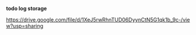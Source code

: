 **todo log storage** 

https://drive.google.com/file/d/1XeJ5rwRhnTUD06DyynCtN5G1qk1b_9c-/view?usp=sharing
